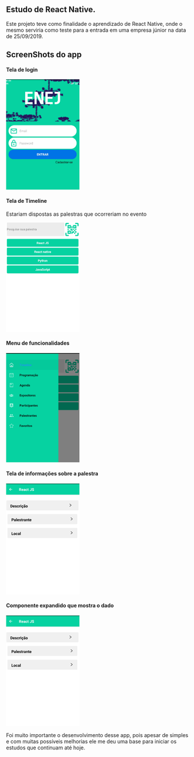 ## Estudo de React Native.

Este projeto teve como finalidade o aprendizado de React Native, onde o mesmo serviria como teste para a entrada em uma empresa júnior na data de 25/09/2019.

## ScreenShots do app

#### Tela de login
<img src="screenshots/shreen1.jpg" width=200 heigth=300>

#### Tela de Timeline
Estariam dispostas as palestras que ocorreriam no evento

<img src="screenshots/shreen2.jpg" width=200 heigth=300> 

#### Menu de funcionalidades
<img src="screenshots/shreen3.jpg" width=200 heigth=300> 

#### Tela de informações sobre a palestra
<img src="screenshots/shreen6.jpg" width=200 heigth=300> 

#### Componente expandido que mostra o dado
<img src="screenshots/shreen6.jpg" width=200 heigth=300>

Foi muito importante o desenvolvimento desse app, pois apesar de simples e com muitas possíveis melhorias ele me deu uma base para iniciar os estudos que continuam até hoje.



